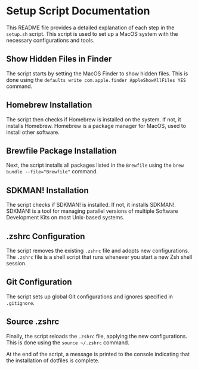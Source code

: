 # Setup Script Documentation

This README file provides a detailed explanation of each step in the `setup.sh` script. This script is used to set up a MacOS system with the necessary configurations and tools.

## Show Hidden Files in Finder

The script starts by setting the MacOS Finder to show hidden files. This is done using the `defaults write com.apple.finder AppleShowAllFiles YES` command.

## Homebrew Installation

The script then checks if Homebrew is installed on the system. If not, it installs Homebrew. Homebrew is a package manager for MacOS, used to install other software.

## Brewfile Package Installation

Next, the script installs all packages listed in the `Brewfile` using the `brew bundle --file="Brewfile"` command.

## SDKMAN! Installation

The script checks if SDKMAN! is installed. If not, it installs SDKMAN!. SDKMAN! is a tool for managing parallel versions of multiple Software Development Kits on most Unix-based systems.

## .zshrc Configuration

The script removes the existing `.zshrc` file and adopts new configurations. The `.zshrc` file is a shell script that runs whenever you start a new Zsh shell session.

## Git Configuration

The script sets up global Git configurations and ignores specified in `.gitignore`.

## Source .zshrc

Finally, the script reloads the `.zshrc` file, applying the new configurations. This is done using the `source ~/.zshrc` command.

At the end of the script, a message is printed to the console indicating that the installation of dotfiles is complete.